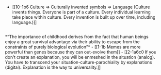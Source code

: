 - [[10-1b6 Culture ⇒ Culturally invented symbols ⇒ Language (Culture invents things. Everyone is part of a culture. Every individual learning take place within culture. Every invention is built up over time, including language.)]]
<br>
*“The importance of childhood derives from the fact that human beings enjoy a great survival advantage via their ability to escape from the constraints of purely biological evolution”*
  - [[1-1b Memes are more powerful than genes because they can out-evolve them]]
  - [[2-1a6c0 If you don't create an explanation, you will be enmeshed in the situation (analog). You have to transcend your situation-culture-parochiality by explanations (digital). Explanation is the way to universality.]]
